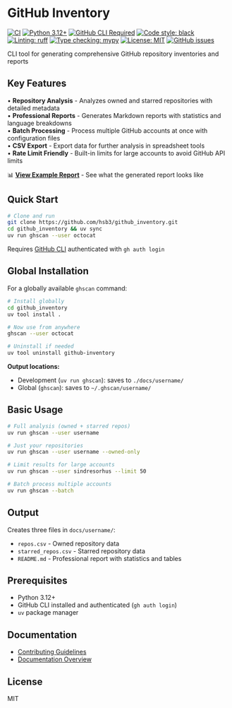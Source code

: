 # GitHub Inventory

[![CI](https://github.com/hsb3/github_inventory/workflows/CI/badge.svg)](https://github.com/hsb3/github_inventory/actions)
[![Python 3.12+](https://img.shields.io/badge/python-3.12%2B-blue.svg)](https://www.python.org/downloads/)
[![GitHub CLI Required](https://img.shields.io/badge/requires-GitHub%20CLI-blue?logo=github)](https://cli.github.com/)
[![Code style: black](https://img.shields.io/badge/code%20style-black-000000.svg)](https://github.com/psf/black)
[![Linting: ruff](https://img.shields.io/badge/linting-ruff-red)](https://github.com/astral-sh/ruff)
[![Type checking: mypy](https://img.shields.io/badge/type%20checking-mypy-blue)](https://mypy-lang.org/)
[![License: MIT](https://img.shields.io/badge/License-MIT-yellow.svg)](https://opensource.org/licenses/MIT)
[![GitHub issues](https://img.shields.io/github/issues/hsb3/github_inventory)](https://github.com/hsb3/github_inventory/issues)

CLI tool for generating comprehensive GitHub repository inventories and reports

## Key Features

• **Repository Analysis** - Analyzes owned and starred repositories with detailed metadata  
• **Professional Reports** - Generates Markdown reports with statistics and language breakdowns  
• **Batch Processing** - Process multiple GitHub accounts at once with configuration files  
• **CSV Export** - Export data for further analysis in spreadsheet tools  
• **Rate Limit Friendly** - Built-in limits for large accounts to avoid GitHub API limits

📊 **[View Example Report](docs/output_example/README.md)** - See what the generated report looks like

## Quick Start

```bash
# Clone and run
git clone https://github.com/hsb3/github_inventory.git
cd github_inventory && uv sync
uv run ghscan --user octocat
```

Requires [GitHub CLI](https://cli.github.com/) authenticated with `gh auth login`

## Global Installation

For a globally available `ghscan` command:

```bash
# Install globally
cd github_inventory
uv tool install .

# Now use from anywhere
ghscan --user octocat

# Uninstall if needed
uv tool uninstall github-inventory
```

**Output locations:**
- Development (`uv run ghscan`): saves to `./docs/username/`
- Global (`ghscan`): saves to `~/.ghscan/username/`

## Basic Usage

```bash
# Full analysis (owned + starred repos)
uv run ghscan --user username

# Just your repositories
uv run ghscan --user username --owned-only

# Limit results for large accounts  
uv run ghscan --user sindresorhus --limit 50

# Batch process multiple accounts
uv run ghscan --batch
```

## Output

Creates three files in `docs/username/`:
- `repos.csv` - Owned repository data
- `starred_repos.csv` - Starred repository data  
- `README.md` - Professional report with statistics and tables

## Prerequisites

- Python 3.12+
- GitHub CLI installed and authenticated (`gh auth login`)
- `uv` package manager

## Documentation

- [Contributing Guidelines](docs/CONTRIBUTING.md)
- [Documentation Overview](docs/README.md)

## License

MIT